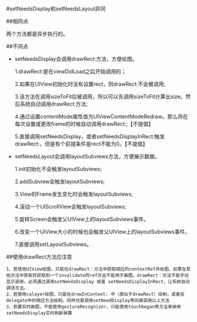 #setNeedsDisplay和setNeedsLayout异同


##相同点

两个方法都是异步执行的。


##不同点

* setNeedsDisplay会调用drawRect:方法，方便绘图。

	1.drawRect:是在viewDidLoad之后开始调用的；
	
	2.如果在UIView初始化时没有设置rect，则drawRect:不会被调用;
			
	3.该方法在调用sizeToFit后被调用，所以可以先调用sizeToFit计算出size。然后系统自动调用drawRect:方法;
	
	4.通过设置contentMode属性值为UIViewContentModeRedraw。那么将在每次设置或更改frame的时候自动调用drawRect:;【不提倡】
	
	5.直接调用setNeedsDisplay，或者setNeedsDisplayInRect:触发drawRect:，但是有个前提条件是rect不能为0。【不提倡】
	

* setNeedsLayout会调用layoutSubviews方法，方便展示数据。

		
	1.init初始化不会触发layoutSubviews;
	
	2.addSubview会触发layoutSubviews;
	
	3.View的Frame发生变化时会触发layoutSubviews;
	
	4.滚动一个UIScrollView会触发layoutSubviews;
	
	5.旋转Screen会触发父UIView上的layoutSubviews事件。
	
	6.改变一个UIView大小的时候也会触发父UIView上的layoutSubviews事件。
	
	7.直接调用setLayoutSubviews。
	
		
##使用drawRect方法应注意

	1、若使用UIView绘图，只能在drawRect：方法中获取相应的contextRef并绘图。如果在其他方法中获取将获取到一个invalidate的ref并且不能用于画图。drawRect：方法不能手动显示调用，必须通过调用setNeedsDisplay 或者 setNeedsDisplayInRect，让系统自动调该方法。
	2、若使用calayer绘图，只能在drawInContext: 中（类似于drawRect）绘制，或者在delegate中的相应方法绘制。同样也是调用setNeedDisplay等间接调用以上方法
	3、若要实时画图，不能使用gestureRecognizer，只能使用touchbegan等方法来掉用setNeedsDisplay实时刷新屏幕

